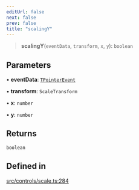 ```yaml
---
editUrl: false
next: false
prev: false
title: "scalingY"
---
```


> **scalingY**(`eventData`, `transform`, `x`, `y`): `boolean`

## Parameters

• **eventData**: [`TPointerEvent`](/api/type-aliases/tpointerevent/)

• **transform**: `ScaleTransform`

• **x**: `number`

• **y**: `number`

## Returns

`boolean`

## Defined in

[src/controls/scale.ts:284](https://github.com/fabricjs/fabric.js/blob/8748628df7e9de00ba77413bfc3ad9e9fe9d4f30/src/controls/scale.ts#L284)
